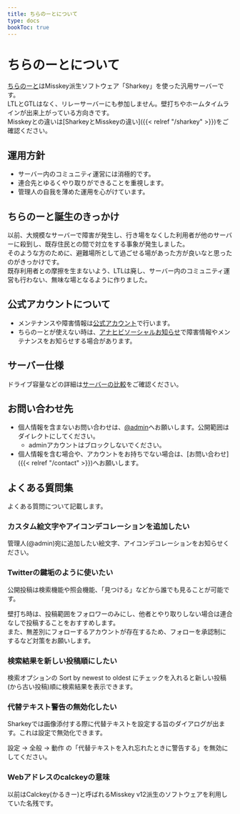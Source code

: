 ```yaml
---
title: ちらのーとについて
type: docs
bookToc: true
---
```


# ちらのーとについて

[ちらのーと](https://calckey.7ka.org)はMisskey派生ソフトウェア「Sharkey」を使った汎用サーバーです。  
LTLとGTLはなく、リレーサーバーにも参加しません。壁打ちやホームタイムラインが出来上がっている方向きです。  
Misskeyとの違いは[SharkeyとMisskeyの違い]({{< relref "/sharkey" >}})をご確認ください。  

## 運用方針

- サーバー内のコミュニティ運営には消極的です。
- 連合先とゆるくやり取りができることを重視します。
- 管理人の自我を薄めた運用を心がけています。

## ちらのーと誕生のきっかけ

以前、大規模なサーバーで障害が発生し、行き場をなくした利用者が他のサーバーに殺到し、既存住民との間で対立をする事象が発生しました。  
そのような方のために、避難場所として過ごせる場があった方が良いなと思ったのがきっかけです。  
既存利用者との摩擦を生まないよう、LTLは廃し、サーバー内のコミュニティ運営も行わない、無味な場となるように作りました。

## 公式アカウントについて

- メンテナンスや障害情報は[公式アカウント](https://calckey.7ka.org/@admin)で行います。  
- ちらのーとが使えない時は、[アナヒビソーシャルお知らせ](https://maniakey.com/@anahibi)で障害情報やメンテナンスをお知らせする場合があります。

## サーバー仕様

ドライブ容量などの詳細は[サーバーの比較](/server-list)をご確認ください。

## お問い合わせ先

- 個人情報を含まないお問い合わせは、[@admin](https://calckey.7ka.org/@admin)へお願いします。公開範囲はダイレクトにしてください。
  - adminアカウントはブロックしないでください。
- 個人情報を含む場合や、アカウントをお持ちでない場合は、[お問い合わせ]({{< relref "/contact" >}})へお願いします。

## よくある質問集

よくある質問について記載します。

### カスタム絵文字やアイコンデコレーションを追加したい

管理人(@admin)宛に追加したい絵文字、アイコンデコレーションをお知らせください。

### Twitterの鍵垢のように使いたい

公開投稿は検索機能や照会機能、「見つける」などから誰でも見ることが可能です。  

壁打ち時は、投稿範囲をフォロワーのみにし、他者とやり取りしない場合は連合なしで投稿することをおすすめします。  
また、無差別にフォローするアカウントが存在するため、フォローを承認制にするなど対策をお願いします。  

### 検索結果を新しい投稿順にしたい

検索オプションの Sort by newest to oldest にチェックを入れると新しい投稿(から古い投稿)順に検索結果を表示できます。

### 代替テキスト警告の無効化したい

Sharkeyでは画像添付する際に代替テキストを設定する旨のダイアログが出ます。これは設定で無効化できます。  

設定 -> 全般 -> 動作 の「代替テキストを入れ忘れたときに警告する」を無効にしてください。

### Webアドレスのcalckeyの意味

以前はCalckey(かるきー)と呼ばれるMisskey v12派生のソフトウェアを利用していた名残です。
